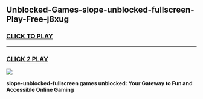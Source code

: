 
## Unblocked-Games-slope-unblocked-fullscreen-Play-Free-j8xug
<h3>
<a href="https://premium76.site?title=slope-unblocked-fullscreen&ref=18A1">CLICK TO PLAY</a></h3>
<hr>

<h3>
<a href="https://premium76.site?title=slope-unblocked-fullscreen&ref=18A1">CLICK 2 PLAY</a>
  
</h3>

<a href="https://premium76.site?title=slope-unblocked-fullscreen&ref=18A1"><img src="https://clearcache.store/games.png"></a>


**slope-unblocked-fullscreen games unblocked: Your Gateway to Fun and Accessible Online Gaming**

